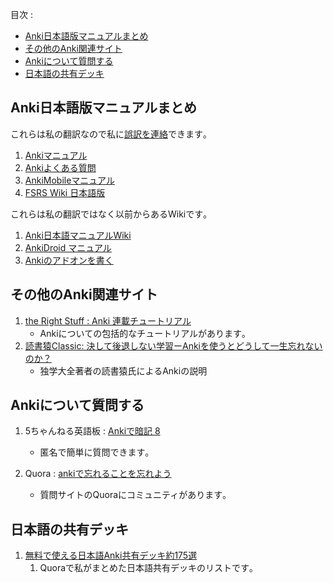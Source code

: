 
目次 :
- [Anki日本語版マニュアルまとめ](#anki日本語版マニュアルまとめ)
- [その他のAnki関連サイト](#その他のanki関連サイト)
- [Ankiについて質問する](#ankiについて質問する)
- [日本語の共有デッキ](#日本語の共有デッキ)


## Anki日本語版マニュアルまとめ


これらは私の翻訳なので私に[誤訳を連絡](github_link.md)できます｡

1. [Ankiマニュアル](https://shigeyukey.github.io/anki-manual-jp/)
2. [Ankiよくある質問](https://shigeyukey.github.io/Anki-faqs-jp/)
3. [AnkiMobileマニュアル](https://shigeyukey.github.io/ankimobile-docs-jp/)
4. [FSRS Wiki 日本語版](https://shigeyukey.github.io/FSRS-jp/)


これらは私の翻訳ではなく以前からあるWikiです｡

1. [Anki日本語マニュアルWiki](https://wikiwiki.jp/rage2050/)
2. [AnkiDroid マニュアル](https://ankidroid.org/docs/manual-ja.html)
3. [Ankiのアドオンを書く](https://t-cool.github.io/anki-addon-docs-ja/)


## その他のAnki関連サイト

1. [the Right Stuff : Anki 連載チュートリアル](https://rs.luminousspice.com/index-how-to-anki/)
    * Ankiについての包括的なチュートリアルがあります｡
1. [読書猿Classic: 決して後退しない学習ーAnkiを使うとどうして一生忘れないのか？](https://readingmonkey.blog.fc2.com/blog-entry-678.html)
    * 独学大全著者の読書猿氏によるAnkiの説明



## Ankiについて質問する


1. 5ちゃんねる英語板 : [Ankiで暗記 8](https://itest.5ch.net/lavender/test/read.cgi/english/1667462453)
    * 匿名で簡単に質問できます｡

1. Quora : [ankiで忘れることを忘れよう](https://ankiflashcards.quora.com/)
    * 質問サイトのQuoraにコミュニティがあります｡



## 日本語の共有デッキ

1. [無料で使える日本語Anki共有デッキ約175選](https://ankideckjp.quora.com/%E7%84%A1%E6%96%99%E3%81%A7%E4%BD%BF%E3%81%88%E3%82%8B-%E6%97%A5%E6%9C%AC%E8%AA%9E%E9%99%90%E5%AE%9AAnki%E5%85%B1%E6%9C%89%E3%83%87%E3%83%83%E3%82%AD%E7%B4%84175%E9%81%B8)
    1. Quoraで私がまとめた日本語共有デッキのリストです｡

